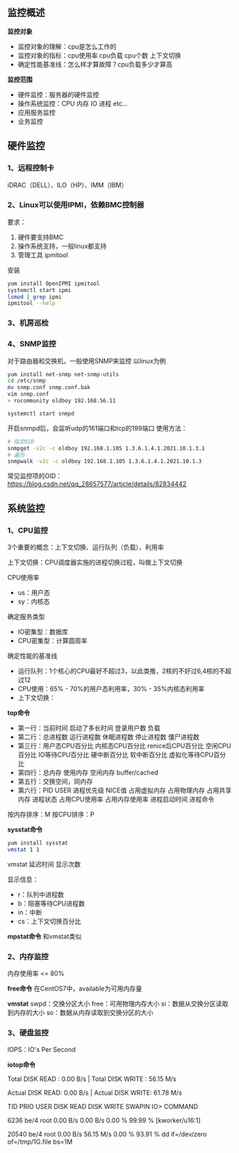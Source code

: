 ## 监控概述
**监控对象**
+ 监控对象的理解：cpu是怎么工作的
+ 监控对象的指标：cpu使用率 cpu负载 cpu个数 上下文切换
+ 确定性能基准线：怎么样才算故障？cpu负载多少才算高

**监控范围**
+ 硬件监控：服务器的硬件监控
+ 操作系统监控：CPU 内存 IO 进程 etc...
+ 应用服务监控
+ 业务监控

## 硬件监控
### 1、远程控制卡
iDRAC（DELL）、ILO（HP）、IMM（IBM）

### 2、Linux可以使用IPMI，依赖BMC控制器
要求：
1. 硬件要支持BMC
2. 操作系统支持，一般linux都支持
3. 管理工具 ipmitool

安装
```bash
yum install OpenIPMI ipmitool
systemctl start ipmi
lsmod | grep ipmi
ipmitool --help
```
### 3、机房巡检
### 4、SNMP监控
对于路由器和交换机，一般使用SNMP来监控
以linux为例
```bash
yum install net-snmp net-snmp-utils
cd /etc/snmp
mv snmp.conf snmp.conf.bak
vim snmp.conf
> rocommunity oldboy 192.168.56.11

systemctl start snmpd
```
开启snmpd后，会监听udp的161端口和tcp的199端口
使用方法：
```bash
# 指定OID
snmpget -v2c -c oldboy 192.168.1.105 1.3.6.1.4.1.2021.10.1.3.1
# 遍历
snmpwalk -v2c -c oldboy 192.168.1.105 1.3.6.1.4.1.2021.10.1.3
```
常见监控项的OID：https://blog.csdn.net/qq_28657577/article/details/82834442

## 系统监控
### 1、CPU监控
3个重要的概念：上下文切换、运行队列（负载）、利用率

上下文切换：CPU调度器实施的进程切换过程，叫做上下文切换

CPU使用率
+ us：用户态
+ sy：内核态

确定服务类型
+ IO密集型：数据库
+ CPU密集型：计算圆周率

确定性能的基准线
+ 运行队列：1个核心的CPU最好不超过3，以此类推，2核的不好过6,4核的不超过12
+ CPU使用：65% - 70%的用户态利用率，30% - 35%内核态利用率
+ 上下文切换：

**top命令**
+ 第一行：当前时间 启动了多长时间 登录用户数 负载
+ 第二行：总进程数 运行进程数 休眠进程数 停止进程数 僵尸进程数
+ 第三行：用户态CPU百分比 内核态CPU百分比 renice后CPU百分比 空闲CPU百分比 IO等待CPU百分比 硬中断百分比 软中断百分比 虚拟化等待CPU百分比
+ 第四行：总内存 使用内存 空闲内存 buffer/cached
+ 第五行：交换空间，同内存
+ 第六行：PID USER 进程优先级 NICE值 占用虚拟内存 占用物理内存 占用共享内存 进程状态 占用CPU使用率 占用内存使用率 进程启动时间 进程命令

按内存排序：M 
按CPU排序：P

**sysstat命令**

```bash
yum install sysstat
vmstat 1 1
```
vmstat 延迟时间 显示次数

显示信息：
+ r：队列中进程数
+ b：阻塞等待CPU进程数
+ in：中断
+ cs：上下文切换百分比

**mpstat命令**
和vmstat类似

### 2、内存监控

内存使用率 <= 80%

**free命令**
在CentOS7中，available为可用内存量

**vmstat**
swpd：交换分区大小
free：可用物理内存大小
si：数据从交换分区读取到内存的大小
so：数据从内存读取到交换分区的大小

### 3、硬盘监控
IOPS：IO's Per Second

**iotop命令**

Total DISK READ :       0.00 B/s | Total DISK WRITE :      56.15 M/s

Actual DISK READ:       0.00 B/s | Actual DISK WRITE:      61.78 M/s

TID  PRIO  USER     DISK READ  DISK WRITE  SWAPIN     IO>    COMMAND

6236 be/4 root        0.00 B/s    0.00 B/s  0.00 % 99.99 % [kworker/u16:1]

20540 be/4 root        0.00 B/s   56.15 M/s  0.00 % 93.91 % dd if=/dev/zero of=/tmp/1G.file bs=1M



